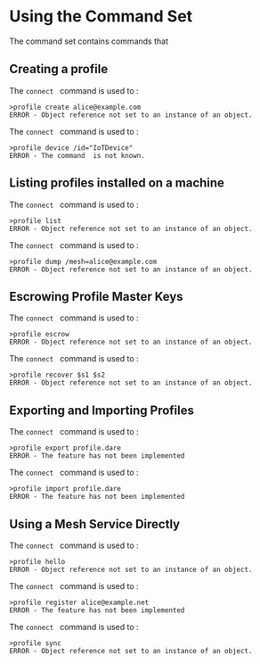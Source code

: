 
# Using the  Command Set

The  command set contains commands that 


## Creating a profile

The `connect ` command is used to :


````
>profile create alice@example.com
ERROR - Object reference not set to an instance of an object.
````

The `connect ` command is used to :


````
>profile device /id="IoTDevice"
ERROR - The command  is not known.
````

## Listing profiles installed on a machine

The `connect ` command is used to :


````
>profile list
ERROR - Object reference not set to an instance of an object.
````

The `connect ` command is used to :


````
>profile dump /mesh=alice@example.com
ERROR - Object reference not set to an instance of an object.
````

## Escrowing Profile Master Keys

The `connect ` command is used to :


````
>profile escrow
ERROR - Object reference not set to an instance of an object.
````

The `connect ` command is used to :


````
>profile recover $s1 $s2
ERROR - Object reference not set to an instance of an object.
````

## Exporting and Importing Profiles

The `connect ` command is used to :


````
>profile export profile.dare
ERROR - The feature has not been implemented
````

The `connect ` command is used to :


````
>profile import profile.dare
ERROR - The feature has not been implemented
````

## Using a Mesh Service Directly

The `connect ` command is used to :


````
>profile hello
ERROR - Object reference not set to an instance of an object.
````

The `connect ` command is used to :


````
>profile register alice@example.net
ERROR - The feature has not been implemented
````

The `connect ` command is used to :


````
>profile sync
ERROR - Object reference not set to an instance of an object.
````


